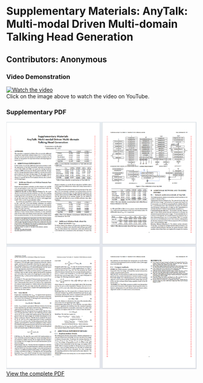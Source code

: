 # Supplementary Materials: AnyTalk: Multi-modal Driven Multi-domain Talking Head Generation

## Contributors: Anonymous

### Video Demonstration
[![Watch the video](assets/thumbnail_video.jpg)](http://youtube.com/watchXYZ)  
Click on the image above to watch the video on YouTube.

### Supplementary PDF
![PDF Thumbnail](assets/thumbnail_image.png)  
[View the complete PDF](assets/supplement_file.pdf)
